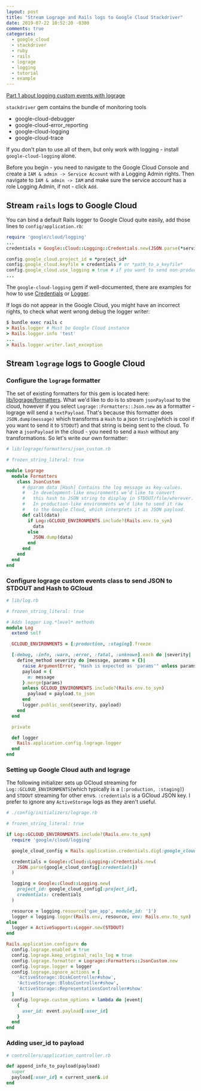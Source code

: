 ```yaml
---
layout: post
title: "Stream Lograge and Rails logs to Google Cloud Stackdriver"
date: 2019-07-22 10:52:20 -0300
comments: true
categories:
  - google_cloud
  - stackdriver
  - ruby
  - rails
  - lograge
  - logging
  - tutorial
  - example
---
```


[Part 1 about logging custom events with lograge](http://rustamagasanov.com/blog/2019/07/21/lograge-log-custom-events/)

`stackdriver` gem contains the bundle of monitoring tools

- google-cloud-debugger
- google-cloud-error_reporting
- google-cloud-logging
- google-cloud-trace

If you don't plan to use all of them, but only work with logging - install `google-cloud-logging` alone.

Before you begin - you need to navigate to the Google Cloud Console and create a `IAM & admin -> Service Account` with a Logging Admin rights. Then navigate to `IAM & admin -> IAM` and make sure the service account has a role Logging Admin, if not - click `Add`.

<!-- more -->

## Stream `rails` logs to Google Cloud

You can bind a default Rails logger to Google Cloud quite easily, add those lines to `config/application.rb`:

```ruby
require 'google/cloud/logging'
...
credentials = Google::Cloud::Logging::Credentials.new(JSON.parse(*service_account_key*))

config.google_cloud.project_id = *project_id*
config.google_cloud.keyfile = credentials # or *path_to_a_keyfile*
config.google_cloud.use_logging = true # if you want to send non-production logs
...
```

The `google-cloud-logging` gem if well-documented, there are examples for how to use [Credentials](https://googleapis.github.io/google-cloud-ruby/docs/google-cloud-logging/latest/Google/Cloud/Logging/Credentials.html) or [Logger](https://googleapis.github.io/google-cloud-ruby/docs/google-cloud-logging/latest/Google/Cloud/Logging/Logger.html).

If logs do not appear in the Google Cloud, you might have an incorrect rights, to check what went wrong debug the logger writer:

```ruby
$ bundle exec rails c
> Rails.logger # Must be Google Cloud instance
> Rails.logger.info 'test'
...
> Rails.logger.writer.last_exception
```

## Stream `lograge` logs to Google Cloud

### Configure the `lograge` formatter

The set of existing formatters for this gem is located here: [lib/lograge/formatters](https://github.com/roidrage/lograge/tree/master/lib/lograge/formatters). What we'd like to do is to stream `jsonPayload` to the cloud, however if you select `Lograge::Formatters::Json.new` as a formatter - lograge will send a `textPayload`. That's because this formatter does `JSON.dump(message)` which transforms a `Hash` to a json `String`(which is cool if you want to send it to `STDOUT`) and that string is being sent to the cloud. To have a `jsonPayload` in the cloud - you need to send a `Hash` without any transformations. So let's write our own formatter:

```ruby
# lib/lograge/formatters/json_custom.rb

# frozen_string_literal: true

module Lograge
  module Formatters
    class JsonCustom
      # @param data [Hash] Contains the log message as key-values.
      #   In development-like environments we’d like to convert
      #   this hash to JSON string to display in STDOUT/file/wherever.
      #   In production-like environments we’d like to send it raw
      #   to the Google Cloud, which interprets it as JSON payload.
      def call(data)
        if Log::GCLOUD_ENVIRONMENTS.include?(Rails.env.to_sym)
          data
        else
          JSON.dump(data)
        end
      end
    end
  end
end
```

### Configure lograge custom events class to send JSON to STDOUT and Hash to GCloud

```ruby
# lib/log.rb

# frozen_string_literal: true

# Adds logger Log.*level* methods
module Log
  extend self

  GCLOUD_ENVIRONMENTS = [:production, :staging].freeze

  [:debug, :info, :warn, :error, :fatal, :unknown].each do |severity|
    define_method severity do |message, params = {}|
      raise ArgumentError, "Hash is expected as 'params'" unless params.is_a?(Hash)
      payload = {
        m: message
      }.merge(params)
      unless GCLOUD_ENVIRONMENTS.include?(Rails.env.to_sym)
        payload = payload.to_json
      end
      logger.public_send(severity, payload)
    end
  end

  private

  def logger
    Rails.application.config.lograge.logger
  end
end
```

### Setting up Google Cloud auth and lograge

The following initializer sets up GCloud streaming for `Log::GCLOUD_ENVIRONMENTS`(which typically is a `[:production, :staging]`) and `STDOUT` streaming for other envs. `:credentials` is a GCloud JSON key. I prefer to ignore any `ActiveStorage` logs as they aren't useful.

```ruby
# ./config/initializers/lograge.rb

# frozen_string_literal: true

if Log::GCLOUD_ENVIRONMENTS.include?(Rails.env.to_sym)
  require 'google/cloud/logging'

  google_cloud_config = Rails.application.credentials.dig(:google_cloud, Rails.env.to_sym)

  credentials = Google::Cloud::Logging::Credentials.new(
    JSON.parse(google_cloud_config[:credentials])
  )

  logging = Google::Cloud::Logging.new(
    project_id: google_cloud_config[:project_id],
    credentials: credentials
  )

  resource = logging.resource('gae_app', module_id: '1')
  logger = logging.logger(Rails.env, resource, env: Rails.env.to_sym)
else
  logger = ActiveSupport::Logger.new(STDOUT)
end

Rails.application.configure do
  config.lograge.enabled = true
  config.lograge.keep_original_rails_log = true
  config.lograge.formatter = Lograge::Formatters::JsonCustom.new
  config.lograge.logger = logger
  config.lograge.ignore_actions = [
    'ActiveStorage::DiskController#show',
    'ActiveStorage::BlobsController#show',
    'ActiveStorage::RepresentationsController#show'
  ]
  config.lograge.custom_options = lambda do |event|
    {
      user_id: event.payload[:user_id]
    }
  end
end
```

### Adding user_id to payload

```ruby
# controllers/application_controller.rb

def append_info_to_payload(payload)
  super
  payload[:user_id] = current_user&.id
end
```

